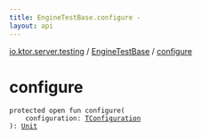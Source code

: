 ```yaml
---
title: EngineTestBase.configure - 
layout: api
---
```


<div class='api-docs-breadcrumbs'><a href="../index.html">io.ktor.server.testing</a> / <a href="index.html">EngineTestBase</a> / <a href="./configure.html">configure</a></div>

# configure

<div class="signature"><code><span class="keyword">protected</span> <span class="keyword">open</span> <span class="keyword">fun </span><span class="identifier">configure</span><span class="symbol">(</span><br/>&nbsp;&nbsp;&nbsp;&nbsp;<span class="parameterName" id="io.ktor.server.testing.EngineTestBase$configure(io.ktor.server.testing.EngineTestBase.TConfiguration)/configuration">configuration</span><span class="symbol">:</span>&nbsp;<a href="index.html#TConfiguration"><span class="identifier">TConfiguration</span></a><br/><span class="symbol">)</span><span class="symbol">: </span><a href="https://kotlinlang.org/api/latest/jvm/stdlib/kotlin/-unit/index.html"><span class="identifier">Unit</span></a></code></div>

